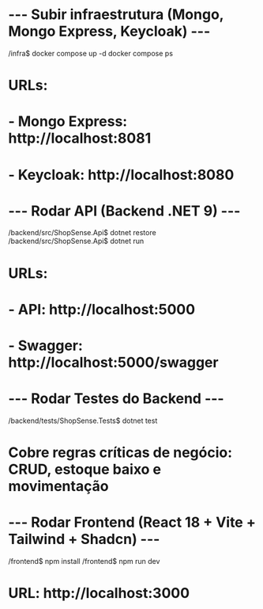# --- Subir infraestrutura (Mongo, Mongo Express, Keycloak) ---
/infra$ docker compose up -d
docker compose ps
# URLs:
# - Mongo Express: http://localhost:8081
# - Keycloak: http://localhost:8080

# --- Rodar API (Backend .NET 9) ---
/backend/src/ShopSense.Api$ dotnet restore
/backend/src/ShopSense.Api$ dotnet run
# URLs:
# - API: http://localhost:5000
# - Swagger: http://localhost:5000/swagger

# --- Rodar Testes do Backend ---
/backend/tests/ShopSense.Tests$ dotnet test
# Cobre regras críticas de negócio: CRUD, estoque baixo e movimentação

# --- Rodar Frontend (React 18 + Vite + Tailwind + Shadcn) ---
/frontend$ npm install
/frontend$ npm run dev
# URL: http://localhost:3000
